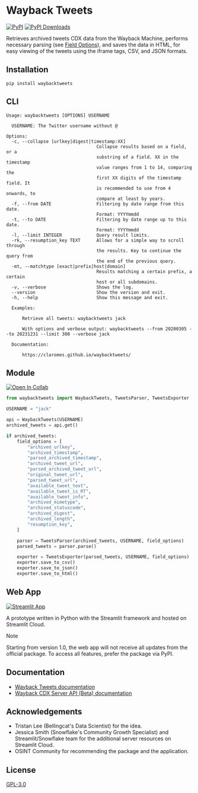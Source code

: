 # Wayback Tweets

[![PyPI](https://img.shields.io/pypi/v/waybacktweets)](https://pypi.org/project/waybacktweets) [![PyPI Downloads](https://static.pepy.tech/badge/waybacktweets)](https://pepy.tech/projects/waybacktweets)

Retrieves archived tweets CDX data from the Wayback Machine, performs necessary parsing (see [Field Options](https://claromes.github.io/waybacktweets/field_options.html)), and saves the data in HTML, for easy viewing of the tweets using the iframe tags, CSV, and JSON formats.

## Installation

```shell
pip install waybacktweets
```

## CLI

```shell
Usage: waybacktweets [OPTIONS] USERNAME

  USERNAME: The Twitter username without @

Options:
  -c, --collapse [urlkey|digest|timestamp:XX]
                                  Collapse results based on a field, or a
                                  substring of a field. XX in the timestamp
                                  value ranges from 1 to 14, comparing the
                                  first XX digits of the timestamp field. It
                                  is recommended to use from 4 onwards, to
                                  compare at least by years.
  -f, --from DATE                 Filtering by date range from this date.
                                  Format: YYYYmmdd
  -t, --to DATE                   Filtering by date range up to this date.
                                  Format: YYYYmmdd
  -l, --limit INTEGER             Query result limits.
  -rk, --resumption_key TEXT      Allows for a simple way to scroll through
                                  the results. Key to continue the query from
                                  the end of the previous query.
  -mt, --matchtype [exact|prefix|host|domain]
                                  Results matching a certain prefix, a certain
                                  host or all subdomains.
  -v, --verbose                   Shows the log.
  --version                       Show the version and exit.
  -h, --help                      Show this message and exit.

  Examples:

      Retrieve all tweets: waybacktweets jack

      With options and verbose output: waybacktweets --from 20200305 --to 20231231 --limit 300 --verbose jack

  Documentation:

      https://claromes.github.io/waybacktweets/
```

## Module

[![Open In Collab](https://colab.research.google.com/assets/colab-badge.svg)](https://colab.research.google.com/drive/1tnaM3rMWpoSHBZ4P_6iHFPjraWRQ3OGe?usp=sharing)

```python
from waybacktweets import WaybackTweets, TweetsParser, TweetsExporter

USERNAME = "jack"

api = WaybackTweets(USERNAME)
archived_tweets = api.get()

if archived_tweets:
    field_options = [
        "archived_urlkey",
        "archived_timestamp",
        "parsed_archived_timestamp",
        "archived_tweet_url",
        "parsed_archived_tweet_url",
        "original_tweet_url",
        "parsed_tweet_url",
        "available_tweet_text",
        "available_tweet_is_RT",
        "available_tweet_info",
        "archived_mimetype",
        "archived_statuscode",
        "archived_digest",
        "archived_length",
        "resumption_key",
    ]

    parser = TweetsParser(archived_tweets, USERNAME, field_options)
    parsed_tweets = parser.parse()

    exporter = TweetsExporter(parsed_tweets, USERNAME, field_options)
    exporter.save_to_csv()
    exporter.save_to_json()
    exporter.save_to_html()
```

## Web App

[![Streamlit App](https://static.streamlit.io/badges/streamlit_badge_black_white.svg)](https://waybacktweets.streamlit.app)

A prototype written in Python with the Streamlit framework and hosted on Streamlit Cloud.

> [!NOTE]
> Starting from version 1.0, the web app will not receive all updates from the official package. To access all features, prefer the package via PyPI.

## Documentation

- [Wayback Tweets documentation](https://claromes.github.io/waybacktweets)
- [Wayback CDX Server API (Beta) documentation](https://archive.org/developers/wayback-cdx-server.html)

## Acknowledgements

- Tristan Lee (Bellingcat's Data Scientist) for the idea.
- Jessica Smith (Snowflake's Community Growth Specialist) and Streamlit/Snowflake team for the additional server resources on Streamlit Cloud.
- OSINT Community for recommending the package and the application.

## License

[GPL-3.0](LICENSE.md)

